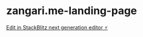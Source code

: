 # zangari.me-landing-page

[Edit in StackBlitz next generation editor ⚡️](https://stackblitz.com/~/github.com/JosephITA/zangari.me-landing-page)